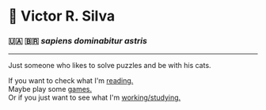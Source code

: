 #  :beginner: Victor R. Silva

### :ukraine: :brazil: *sapiens dominabitur astris*
<hr>
<p>Just someone who likes to solve puzzles and be with his cats.</p>

<p>If you want to check what I'm 
<a href="https://www.goodreads.com/user/show/174409073-victor-silva">reading.</a>
<br>Maybe play some <a href="https://steamcommunity.com/profiles/76561199007660240/">games.</a> 
<br>Or if you just want to see what I'm <a href="www.linkedin.com/in/victor-silva-87146426a">working/studying.</a><p>
